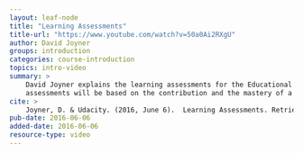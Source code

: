 ```yaml
---
layout: leaf-node
title: "Learning Assessments"
title-url: "https://www.youtube.com/watch?v=50a0Ai2RXgU"
author: David Joyner
groups: introduction
categories: course-introduction
topics: intro-video
summary: >
    David Joyner explains the learning assessments for the Educational Technology course.  The learning
    assessments will be based on the contribution and the mastery of a topic.
cite: >
    Joyner, D. & Udacity. (2016, June 6).  Learning Assessments. Retrieved from https://www.youtube.com/watch?v=6IVOnxiYhYs
pub-date: 2016-06-06
added-date: 2016-06-06
resource-type: video
---
```


